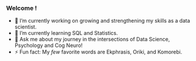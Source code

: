 ### Welcome ! 

- 🔭 I’m currently working on growing and strengthening my skills as a data scientist.
- 🌱 I’m currently learning SQL and Statistics. 
- 💬 Ask me about my journey in the intersections of Data Science, Psychology and Cog Neuro!
- ⚡ Fun fact: My *few* favorite words are Ekphrasis, Oriki, and Komorebi.
